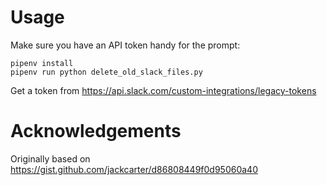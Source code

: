 # Usage

Make sure you have an API token handy for the prompt:

    pipenv install
    pipenv run python delete_old_slack_files.py

Get a token from https://api.slack.com/custom-integrations/legacy-tokens

# Acknowledgements

Originally based on https://gist.github.com/jackcarter/d86808449f0d95060a40
